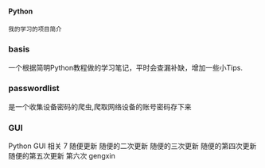 #### Python
`我的学习的项目简介`

### basis
一个根据简明Python教程做的学习笔记，平时会查漏补缺，增加一些小Tips.

### passwordlist
是一个收集设备密码的爬虫,爬取网络设备的账号密码存下来

### GUI
Python GUI 相关
7 随便更新 随便的二次更新 随便的三次更新 随便的第四次更新 随便的第五次更新 第六次  gengxin
